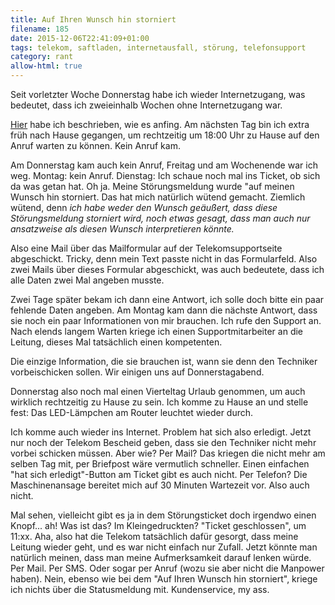 ```yaml
---
title: Auf Ihren Wunsch hin storniert
filename: 185
date: 2015-12-06T22:41:09+01:00
tags: telekom, saftladen, internetausfall, störung, telefonsupport
category: rant
allow-html: true
---
```

<p>Seit vorletzter Woche Donnerstag habe ich wieder Internetzugang, was bedeutet, dass ich zweieinhalb Wochen ohne Internetzugang war.</p>
<p><a href="/blogposts/184">Hier</a> habe ich beschrieben, wie es anfing. Am nächsten Tag bin ich extra früh nach Hause gegangen, um rechtzeitig um 18:00 Uhr zu Hause auf den Anruf warten zu können. Kein Anruf kam.</p>
<p>Am Donnerstag kam auch kein Anruf, Freitag und am Wochenende war ich weg. Montag: kein Anruf. Dienstag: Ich schaue noch mal ins Ticket, ob sich da was getan hat. Oh ja. Meine Störungsmeldung wurde "auf meinen Wunsch hin storniert. Das hat mich natürlich wütend gemacht. Ziemlich wütend, denn <em>ich habe weder den Wunsch geäußert, dass diese Störungsmeldung storniert wird, noch etwas gesagt, dass man auch nur ansatzweise als diesen Wunsch interpretieren könnte.</em></p>
<p>Also eine Mail über das Mailformular auf der Telekomsupportseite abgeschickt. Tricky, denn mein Text passte nicht in das Formularfeld. Also zwei Mails über dieses Formular abgeschickt, was auch bedeutete, dass ich alle Daten zwei Mal angeben musste.</p>
<p>Zwei Tage später bekam ich dann eine Antwort, ich solle doch bitte ein paar fehlende Daten angeben. Am Montag kam dann die nächste Antwort, dass sie noch ein paar Informationen von mir brauchen. Ich rufe den Support an. Nach elends langem Warten kriege ich einen Supportmitarbeiter an die Leitung, dieses Mal tatsächlich einen kompetenten.</p>
<p>Die einzige Information, die sie brauchen ist, wann sie denn den Techniker vorbeischicken sollen. Wir einigen uns auf Donnerstagabend.</p>
<p>Donnerstag also noch mal einen Vierteltag Urlaub genommen, um auch wirklich rechtzeitig zu Hause zu sein. Ich komme zu Hause an und stelle fest: Das LED-Lämpchen am Router leuchtet wieder durch.</p>
<p>Ich komme auch wieder ins Internet. Problem hat sich also erledigt. Jetzt nur noch der Telekom Bescheid geben, dass sie den Techniker nicht mehr vorbei schicken müssen. Aber wie? Per Mail? Das kriegen die nicht mehr am selben Tag mit, per Briefpost wäre vermutlich schneller. Einen einfachen "hat sich erledigt"-Button am Ticket gibt es auch nicht. Per Telefon? Die Maschinenansage bereitet mich auf 30 Minuten Wartezeit vor. Also auch nicht.</p>
<p>Mal sehen, vielleicht gibt es ja in dem Störungsticket doch irgendwo einen Knopf... ah! Was ist das? Im Kleingedruckten? "Ticket geschlossen", um 11:xx. Aha, also hat die Telekom tatsächlich dafür gesorgt, dass meine Leitung wieder geht, und es war nicht einfach nur Zufall. Jetzt könnte man natürlich meinen, dass man meine Aufmerksamkeit darauf lenken würde. Per Mail. Per SMS. Oder sogar per Anruf (wozu sie aber nicht die Manpower haben). Nein, ebenso wie bei dem "Auf Ihren Wunsch hin storniert", kriege ich nichts über die Statusmeldung mit. Kundenservice, my ass.</p>
